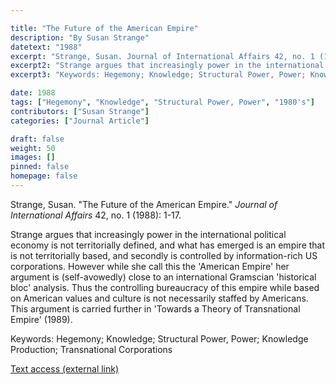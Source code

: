 ```yaml
---

title: "The Future of the American Empire"
description: "By Susan Strange"
datetext: "1988"
excerpt: "Strange, Susan. Journal of International Affairs 42, no. 1 (1988): 1-17."
excerpt2: "Strange argues that increasingly power in the international political economy is not territorially defined, and what has emerged is an empire that is not territorially based, and secondly is controlled by information-rich US corporations. However while she call this the 'American Empire' her argument is (self-avowedly) close to an international Gramscian 'historical bloc' analysis. Thus the controlling bureaucracy of this empire while based on American values and culture is not necessarily staffed by Americans. This argument is carried further in 'Towards a Theory of Transnational Empire' (1989)."
excerpt3: "Keywords: Hegemony; Knowledge; Structural Power, Power; Knowledge Production; Transnational Corporations"

date: 1988
tags: ["Hegemony", "Knowledge", "Structural Power, Power", "1980's"]
contributors: ["Susan Strange"]
categories: ["Journal Article"]

draft: false
weight: 50
images: []
pinned: false
homepage: false
---
```


Strange, Susan. "The Future of the American Empire." *Journal of International Affairs* 42, no. 1 (1988): 1-17.

Strange argues that increasingly power in the international political economy is not territorially defined, and what has emerged is an empire that is not territorially based, and secondly is controlled by information-rich US corporations. However while she call this the 'American Empire' her argument is (self-avowedly) close to an international Gramscian 'historical bloc' analysis. Thus the controlling bureaucracy of this empire while based on American values and culture is not necessarily staffed by Americans. This argument is carried further in 'Towards a Theory of Transnational Empire' (1989).

Keywords: Hegemony; Knowledge; Structural Power, Power; Knowledge Production; Transnational Corporations

[Text access (external link)](https://www.jstor.org/stable/24357198)
